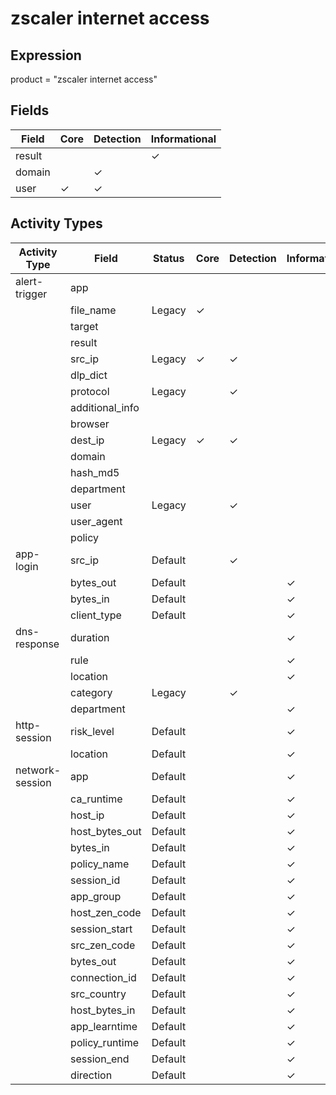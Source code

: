 zscaler internet access
=======================

Expression
----------

product = "zscaler internet access"

Fields
------

| Field  | Core     | Detection | Informational |
| ------ | -------- | --------- | ------------- |
| result |          |           | &#10003;      |
| domain |          | &#10003;  |               |
| user   | &#10003; | &#10003;  |               |

Activity Types
--------------

| Activity Type   | Field           | Status  | Core     | Detection | Informational |
| --------------- | --------------- | ------- | -------- | --------- | ------------- |
| alert-trigger   | app             |         |          |           |               |
|                 | file_name       | Legacy  | &#10003; |           |               |
|                 | target          |         |          |           |               |
|                 | result          |         |          |           |               |
|                 | src_ip          | Legacy  | &#10003; | &#10003;  |               |
|                 | dlp_dict        |         |          |           |               |
|                 | protocol        | Legacy  |          | &#10003;  |               |
|                 | additional_info |         |          |           |               |
|                 | browser         |         |          |           |               |
|                 | dest_ip         | Legacy  | &#10003; | &#10003;  |               |
|                 | domain          |         |          |           |               |
|                 | hash_md5        |         |          |           |               |
|                 | department      |         |          |           |               |
|                 | user            | Legacy  |          | &#10003;  |               |
|                 | user_agent      |         |          |           |               |
|                 | policy          |         |          |           |               |
| app-login       | src_ip          | Default |          | &#10003;  |               |
|                 | bytes_out       | Default |          |           | &#10003;      |
|                 | bytes_in        | Default |          |           | &#10003;      |
|                 | client_type     | Default |          |           | &#10003;      |
| dns-response    | duration        |         |          |           | &#10003;      |
|                 | rule            |         |          |           | &#10003;      |
|                 | location        |         |          |           | &#10003;      |
|                 | category        | Legacy  |          | &#10003;  |               |
|                 | department      |         |          |           | &#10003;      |
| http-session    | risk_level      | Default |          |           | &#10003;      |
|                 | location        | Default |          |           | &#10003;      |
| network-session | app             | Default |          |           | &#10003;      |
|                 | ca_runtime      | Default |          |           | &#10003;      |
|                 | host_ip         | Default |          |           | &#10003;      |
|                 | host_bytes_out  | Default |          |           | &#10003;      |
|                 | bytes_in        | Default |          |           | &#10003;      |
|                 | policy_name     | Default |          |           | &#10003;      |
|                 | session_id      | Default |          |           | &#10003;      |
|                 | app_group       | Default |          |           | &#10003;      |
|                 | host_zen_code   | Default |          |           | &#10003;      |
|                 | session_start   | Default |          |           | &#10003;      |
|                 | src_zen_code    | Default |          |           | &#10003;      |
|                 | bytes_out       | Default |          |           | &#10003;      |
|                 | connection_id   | Default |          |           | &#10003;      |
|                 | src_country     | Default |          |           | &#10003;      |
|                 | host_bytes_in   | Default |          |           | &#10003;      |
|                 | app_learntime   | Default |          |           | &#10003;      |
|                 | policy_runtime  | Default |          |           | &#10003;      |
|                 | session_end     | Default |          |           | &#10003;      |
|                 | direction       | Default |          |           | &#10003;      |

